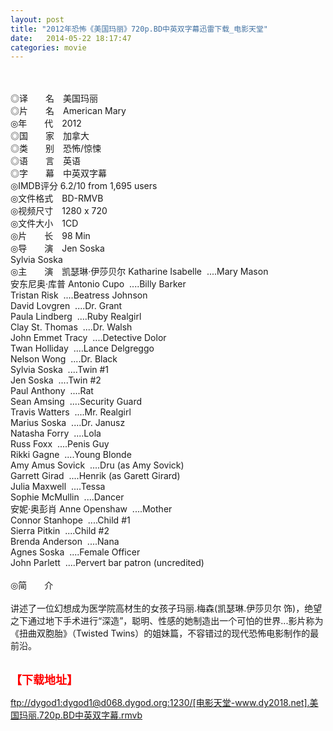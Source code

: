 ```yaml
---
layout: post
title: "2012年恐怖《美国玛丽》720p.BD中英双字幕迅雷下载_电影天堂"
date:   2014-05-22 18:17:47
categories: movie
---
```

<html>
 <body>
  <p>
  </p>
  <p>
   <br/>
   <img alt="" border="0" src="http://img14.poco.cn/mypoco/myphoto/20130301/00/66548034201303010000031984243674157_000.jpg"/>
   <br/>
   <br/>
   ◎译　　名　美国玛丽
   <br/>
   ◎片　　名　American Mary
   <br/>
   ◎年　　代　2012
   <br/>
   ◎国　　家　加拿大
   <br/>
   ◎类　　别　恐怖/惊悚
   <br/>
   ◎语　　言　英语
   <br/>
   ◎字　　幕　中英双字幕
   <br/>
   ◎IMDB评分 6.2/10 from 1,695 users
   <br/>
   ◎文件格式　BD-RMVB
   <br/>
   ◎视频尺寸　1280 x 720
   <br/>
   ◎文件大小　1CD
   <br/>
   ◎片　　长　98 Min
   <br/>
   ◎导　　演　Jen Soska
   <br/>
   Sylvia Soska
   <br/>
   ◎主　　演　凯瑟琳·伊莎贝尔 Katharine Isabelle  ....Mary Mason
   <br/>
   安东尼奥·库普 Antonio Cupo  ....Billy Barker
   <br/>
   Tristan Risk  ....Beatress Johnson
   <br/>
   David Lovgren  ....Dr. Grant
   <br/>
   Paula Lindberg  ....Ruby Realgirl
   <br/>
   Clay St. Thomas  ....Dr. Walsh
   <br/>
   John Emmet Tracy  ....Detective Dolor
   <br/>
   Twan Holliday  ....Lance Delgreggo
   <br/>
   Nelson Wong  ....Dr. Black
   <br/>
   Sylvia Soska  ....Twin #1
   <br/>
   Jen Soska  ....Twin #2
   <br/>
   Paul Anthony  ....Rat
   <br/>
   Sean Amsing  ....Security Guard
   <br/>
   Travis Watters  ....Mr. Realgirl
   <br/>
   Marius Soska  ....Dr. Janusz
   <br/>
   Natasha Forry  ....Lola
   <br/>
   Russ Foxx  ....Penis Guy
   <br/>
   Rikki Gagne  ....Young Blonde
   <br/>
   Amy Amus Sovick  ....Dru (as Amy Sovick)
   <br/>
   Garrett Girad  ....Henrik (as Garett Girard)
   <br/>
   Julia Maxwell  ....Tessa
   <br/>
   Sophie McMullin  ....Dancer
   <br/>
   安妮·奥彭肖 Anne Openshaw  ....Mother
   <br/>
   Connor Stanhope  ....Child #1
   <br/>
   Sierra Pitkin  ....Child #2
   <br/>
   Brenda Anderson  ....Nana
   <br/>
   Agnes Soska  ....Female Officer
   <br/>
   John Parlett  ....Pervert bar patron (uncredited)
   <br/>
   <br/>
   ◎简　　介
   <br/>
   <br/>
   讲述了一位幻想成为医学院高材生的女孩子玛丽.梅森(凯瑟琳.伊莎贝尔 饰)，绝望之下通过地下手术进行“深造”，聪明、性感的她制造出一个可怕的世界...影片称为《扭曲双胞胎》（Twisted Twins）的姐妹篇，不容错过的现代恐怖电影制作的最前沿。
   <br/>
   <br/>
   <img alt="" border="0" src="http://img14.poco.cn/mypoco/myphoto/20130309/23/66548034201303092345501132971501316_002.jpg"/>
  </p>
  <p>
  </p>
  <p>
  </p>
  <p>
   <font color="#ff0000">
    <strong>
     <font size="4">
      【下载地址】
     </font>
    </strong>
   </font>
  </p>
  <p>
   <strong>
    <font color="#ff0000" size="4">
    </font>
   </strong>
  </p>
  <p>
   <strong>
    <font color="#ff0000" size="4">
    </font>
   </strong>
  </p>
  <a href="ftp://dygod1:dygod1@d068.dygod.org:1230/%5B%E7%94%B5%E5%BD%B1%E5%A4%A9%E5%A0%82-www.dy2018.net%5D.%E7%BE%8E%E5%9B%BD%E7%8E%9B%E4%B8%BD.720p.BD%E4%B8%AD%E8%8B%B1%E5%8F%8C%E5%AD%97%E5%B9%95.rmvb">
   ftp://dygod1:dygod1@d068.dygod.org:1230/[电影天堂-www.dy2018.net].美国玛丽.720p.BD中英双字幕.rmvb
  </a>
 </body>
</html>